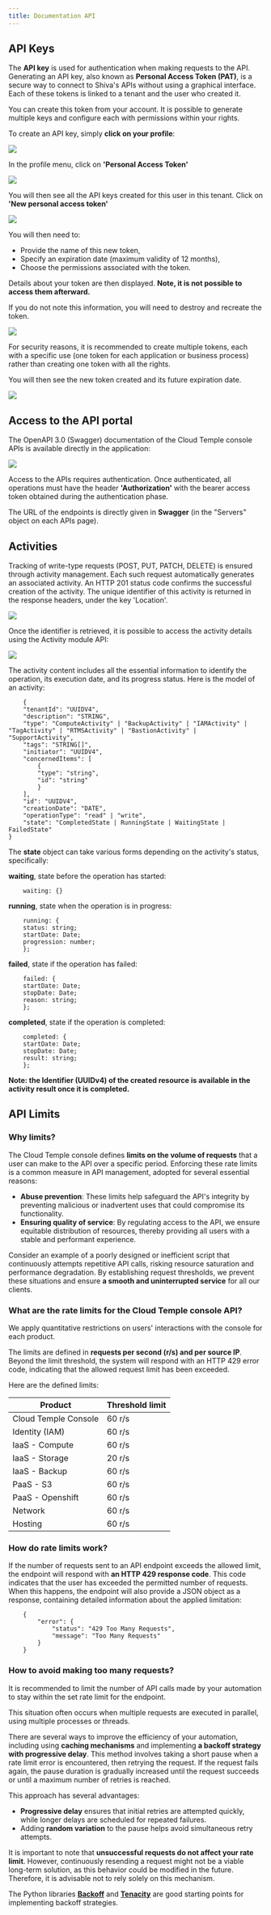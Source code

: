 ```yaml
---
title: Documentation API 
---
```


## API Keys

The __API key__ is used for authentication when making requests to the API. Generating an API key, also known as __Personal Access Token (PAT)__,
is a secure way to connect to Shiva's APIs without using a graphical interface. Each of these tokens is linked to a tenant and the user who created it.

You can create this token from your account. It is possible to generate multiple keys and configure each with permissions within your rights.

To create an API key, simply __click on your profile__:

![](images/shiva_profil_001.png)

In the profile menu, click on __'Personal Access Token'__

![](images/shiva_profil_003.png)

You will then see all the API keys created for this user in this tenant. Click on __'New personal access token'__

![](images/shiva_profil_002.png)

You will then need to:

- Provide the name of this new token,
- Specify an expiration date (maximum validity of 12 months),
- Choose the permissions associated with the token.

Details about your token are then displayed. __Note, it is not possible to access them afterward.__

If you do not note this information, you will need to destroy and recreate the token.

![](images/shiva_profil_004.png)

For security reasons, it is recommended to create multiple tokens, each with a specific use (one token for each application or business process) rather than creating one token with all the rights.

You will then see the new token created and its future expiration date.

![](images/shiva_profil_005.png)

## Access to the API portal

The OpenAPI 3.0 (Swagger) documentation of the Cloud Temple console APIs is available directly in the application:

![](images/shiva_api_001.png)

Access to the APIs requires authentication. Once authenticated, all operations must have the header
__'Authorization'__ with the bearer access token obtained during the authentication phase.

The URL of the endpoints is directly given in __Swagger__ (in the "Servers" object on each APIs page).

## Activities

Tracking of write-type requests (POST, PUT, PATCH, DELETE) is ensured through activity management. Each such request automatically generates an associated activity. An HTTP 201 status code confirms the successful creation of the activity. The unique identifier of this activity is returned in the response headers, under the key 'Location'.

![](images/shiva_api_002.png)

Once the identifier is retrieved, it is possible to access the activity details using the Activity module API:

![](images/shiva_api_003.png)

The activity content includes all the essential information to identify the operation, its execution date, and its progress status. Here is the model of an activity:

```
    {
    "tenantId": "UUIDV4",
    "description": "STRING",
    "type": "ComputeActivity" | "BackupActivity" | "IAMActivity" | "TagActivity" | "RTMSActivity" | "BastionActivity" | "SupportActivity",
    "tags": "STRING[]",
    "initiator": "UUIDV4",
    "concernedItems": [
        {
        "type": "string",
        "id": "string"
        }
    ],
    "id": "UUIDV4",
    "creationDate": "DATE",
    "operationType": "read" | "write",
    "state": "CompletedState | RunningState | WaitingState | FailedState"
}
```

The **state** object can take various forms depending on the activity's status, specifically:

**waiting**, state before the operation has started:
```
    waiting: {}
```
**running**, state when the operation is in progress:
```
    running: {
    status: string;
    startDate: Date;
    progression: number;
    };
```
**failed**, state if the operation has failed:
```
    failed: {
    startDate: Date;
    stopDate: Date;
    reason: string;
    };
```
**completed**, state if the operation is completed:
```
    completed: {
    startDate: Date;
    stopDate: Date;
    result: string;
    };
```
**Note: the Identifier (UUIDv4) of the created resource is available in the activity result once it is completed.**

## API Limits

### Why limits?

The Cloud Temple console defines __limits on the volume of requests__ that a user can make
to the API over a specific period. Enforcing these rate limits is a common measure in API management, adopted for several essential reasons:

- **Abuse prevention**: These limits help safeguard the API's integrity by preventing malicious or inadvertent uses that could compromise its functionality.
- **Ensuring quality of service**: By regulating access to the API, we ensure equitable distribution of resources, thereby providing all users with a stable and performant experience.

Consider an example of a poorly designed or inefficient script that continuously attempts repetitive API calls,
risking resource saturation and performance degradation. By establishing request thresholds,
we prevent these situations and ensure __a smooth and uninterrupted service__ for all our clients.

### What are the rate limits for the Cloud Temple console API?

We apply quantitative restrictions on users' interactions with the console
for each product.

The limits are defined in __requests per second (r/s) and per source IP__. Beyond the limit threshold, the system will respond
with an HTTP 429 error code, indicating that the allowed request limit has been exceeded.

Here are the defined limits:

| Product              | Threshold limit |
|----------------------|-----------------|
| Cloud Temple Console | 60 r/s          |
| Identity (IAM)       | 60 r/s          |
| IaaS - Compute       | 60 r/s          |
| IaaS - Storage       | 20 r/s          |
| IaaS - Backup        | 60 r/s          |
| PaaS - S3            | 60 r/s          |
| PaaS - Openshift     | 60 r/s          |
| Network              | 60 r/s          |
| Hosting              | 60 r/s          |

### How do rate limits work?

If the number of requests sent to an API endpoint exceeds the allowed limit, the endpoint will respond
with __an HTTP 429 response code__. This code indicates that the user has exceeded the permitted number of requests.
When this happens, the endpoint will also provide a JSON object as a response,
containing detailed information about the applied limitation:
```
    {
        "error": {
            "status": "429 Too Many Requests",
            "message": "Too Many Requests"
        }
    }
```
### How to avoid making too many requests?

It is recommended to limit the number of API calls made by your automation to stay within
the set rate limit for the endpoint.

This situation often occurs when multiple requests are executed in parallel,
using multiple processes or threads.

There are several ways to improve the efficiency of your automation, including using __caching mechanisms__ and implementing __a backoff strategy with progressive delay__. This method involves taking a short pause when a rate limit error is encountered, then retrying the request.
If the request fails again, the pause duration is gradually increased until the request succeeds
or until a maximum number of retries is reached.

This approach has several advantages:

- __Progressive delay__ ensures that initial retries are attempted quickly, while longer delays are scheduled for repeated failures.
- Adding __random variation__ to the pause helps avoid simultaneous retry attempts.

It is important to note that __unsuccessful requests do not affect your rate limit__.
However, continuously resending a request might not be a viable long-term solution,
as this behavior could be modified in the future. Therefore, it is advisable not to rely solely on this mechanism.

The Python libraries __[Backoff](https://pypi.org/project/backoff/)__ and __[Tenacity](https://pypi.org/project/tenacity/)__ are good starting points for implementing backoff strategies.